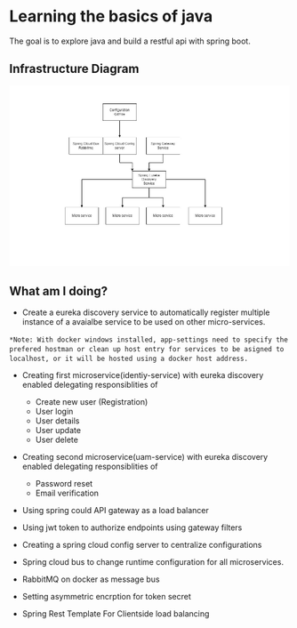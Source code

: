 # Learning the basics of java

The goal is to explore java and build a restful api with spring boot.

## Infrastructure Diagram

<img src="./assets/spring-infra-diagram.jpg">

## What am I doing?

 - Create a eureka discovery service to automatically register multiple instance of a avaialbe service to be used on other micro-services.

 `*Note: With docker windows installed, app-settings need to specify the prefered hostman or clean up host entry for services to be asigned to localhost, or it will be hosted using a docker host address.`

 - Creating first microservice(identiy-service) with eureka discovery enabled delegating responsiblities of
   
    - Create new user (Registration)
    - User login
    - User details
    - User update
    - User delete
 
- Creating second microservice(uam-service) with eureka discovery enabled delegating responsiblities of

   - Password reset
   - Email verification

- Using spring could API gateway as a load balancer
- Using jwt token to authorize endpoints using gateway filters
- Creating a spring cloud config server to centralize configurations 
- Spring cloud bus to change runtime configuration for all microservices. 
- RabbitMQ on docker as message bus
- Setting asymmetric encrption for token secret
- Spring Rest Template For Clientside load balancing